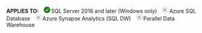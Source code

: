 **APPLIES TO:** ![yes](media/yes.png)SQL Server  2016 and later (Windows only) ![no](media/no.png)Azure SQL Database ![no](media/no.png)Azure Synapse Analytics (SQL DW) ![no](media/no.png)Parallel Data Warehouse